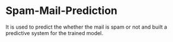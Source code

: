 # Spam-Mail-Prediction
It is used to predict the whether the mail is spam or not and built a predictive system for the trained model.
